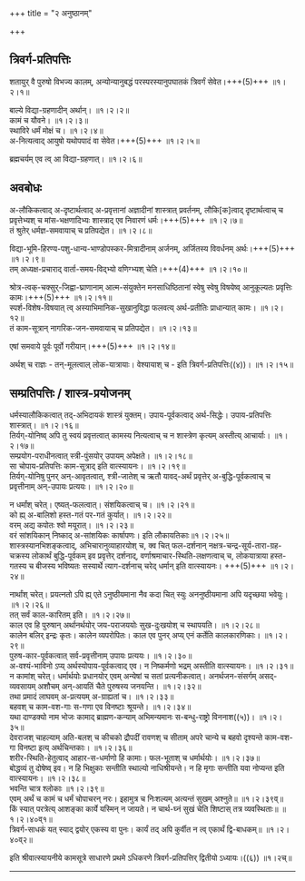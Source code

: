 +++
title = "२ अनुष्ठानम्"

+++

## त्रिवर्ग-प्रतिपत्तिः
शतायुर् वै पुरुषो विभज्य कालम्, अन्योन्यानुबद्धं परस्परस्यानुपघातकं त्रिवर्गं सेवेत।+++(5)+++   ॥१।२।१॥  

बाल्ये विद्या-ग्रहणादीन् अर्थान्।   ॥१।२।२॥  
कामं च यौवने।   ॥१।२।३॥  
स्थाविरे धर्मं मोक्षं च।   ॥१।२।४॥  
अ-नित्यत्वाद् आयुषो यथोपपादं वा सेवेत।+++(5)+++   ॥१।२।५॥  

ब्रह्मचर्यम् एव त्व् आ विद्या-ग्रहणात्। ॥१।२।६॥  

## अवबोधः

अ-लौकिकत्वाद् अ-दृष्टार्थत्वाद् अ-प्रवृत्तानां अज्ञादीनां शास्त्रात् प्रवर्तनम्, लौकि[क]त्वाद् दृष्टार्थत्वाच् च प्रवृत्तेभ्यश् च मांस-भक्षणादिभ्यः शास्त्राद् एव निवारणं धर्मः।+++(5)+++   ॥१।२।७॥  
तं श्रुतेर् धर्मज्ञ-समवायाच् च प्रतिपद्येत।   ॥१।२।८॥  

विद्या-भूमि-हिरण्य-पशु-धान्य-भाण्डोपस्कर-मित्रादीनाम् अर्जनम्, अर्जितस्य विवर्धनम् अर्थः।+++(5)+++   ॥१।२।९॥  
तम् अध्यक्ष-प्रचाराद् वार्ता-समय-विद्भ्यो वणिग्भ्यश् चेति।+++(4)+++   ॥१।२।१०॥  

श्रोत्र-त्वक्-चक्सुर्-जिह्वा-घ्राणानाम् आत्म-संयुक्तेन मनसाधिष्ठितानां स्वेषु स्वेषु विषयेष्व् आनुकूल्यतः प्रवृत्तिः कामः।+++(5)+++   ॥१।२।११॥  
स्पर्श-विशेष-विषयात् त्व् अस्याभिमानिक-सुखानुविद्धा फलवत्य् अर्थ-प्रतीतिः प्राधान्यात् कामः।   ॥१।२।१२॥  
तं काम-सूत्रान् नागरिक-जन-समवायाच् च प्रतिपद्येत।   ॥१।२।१३॥  

एषां समवाये पूर्वः पूर्वो गरीयान्।+++(5)+++   ॥१।२।१४॥  

अर्थश् च राज्ञः - तन्-मूलत्वाल् लोक-यात्रायाः। वेश्यायाश् च - इति त्रिवर्ग-प्रतिपत्तिः((४))।   ॥१।२।१५॥  

## सम्प्रतिपत्तिः‌‌ / शास्त्र-प्रयोजनम्
धर्मस्यालौकिकत्वात् तद्-अभिदायकं शास्त्रं युक्तम्। उपाय-पूर्वकत्वाद् अर्थ-सिद्धेः। उपाय-प्रतिपत्तिः शास्त्रात्।   ॥१।२।१६॥  
तिर्यग्-योनिष्व् अपि तु स्वयं प्रवृत्तत्वात् कामस्य नित्यत्वाच् च न शास्त्रेण कृत्यम् अस्तीत्य् आचार्याः।   ॥१।२।१७॥  
सम्प्रयोग-पराधीनत्वात् स्त्री-पुंसयोर् उपायम् अपेक्षते।   ॥१।२।१८॥  
सा चोपाय-प्रतिपत्तिः काम-सूत्राद् इति वात्स्यायनः।   ॥१।२।१९॥  
तिर्यग्-योनिषु पुनर् अन्-आवृतत्वात्, श्त्री-जातेश् च ऋतौ यावद्-अर्थं प्रवृत्तेर् अ-बुद्धि-पूर्वकत्वाच् च प्रवृत्तीनाम् अन्-उपायः प्रत्ययः।   ॥१।२।२०॥  

न धर्मांश् चरेत्। एष्यत्-फलत्वात्। संशयिकत्वाच् च।   ॥१।२।२१॥  
को ह्य् अ-बालिशो हस्त-गतं पर-गतं कुर्यात्।   ॥१।२।२२॥  
वरम् अद्य कपोतः श्वो मयूरात्।   ॥१।२।२३॥  
वरं सांशयिकान् निष्काद् अ-सांशयिकः कार्षापणः। इति लौकायतिकाः॥१।२।२५॥  
शास्त्रस्यानभिशङ्कत्वाद्, अभिचारानुव्याहारयोश् च, क्व चित् फल-दर्शनान् नक्षत्र-चन्द्र-सूर्य-तारा-ग्रह-चक्रस्य लोकार्थं बुद्धि-पूर्वकम् इव प्रवृत्तेर् दर्शनाद्, वर्णाश्रमाचार-स्थिति-लक्षणत्वाच् च, लोकयात्राया हस्त-गतस्य च बीजस्य भविष्यतः सस्यार्थे त्याग-दर्शनाच् चरेद् धर्मान् इति वात्स्यायनः। +++(5)+++  ॥१।२।२४॥  

नार्थांश् चरेत्। प्रयत्नतो ऽपि ह्य् एते ऽनुष्ठीयमाना नैव कदा चित् स्युः अननुष्ठीयमाना अपि यदृच्छया भवेयुः।   ॥१।२।२६॥  
तत् सर्वं काल-कारितम् इति।   ॥१।२।२७॥  
काल एव हि पुरुषान् अर्थानर्थयोर् जय-पराजययोः सुख-दुःखयोश् च स्थापयति।   ॥१।२।२८॥  
कालेन बलिर् इन्द्रः कृतः। कालेन व्यपरोपितः। काल एव पुनर् अप्य् एनं कर्तेति कालकारणिकाः।   ॥१।२।२९॥  
पुरुष-कार-पूर्वकत्वात् सर्व-प्रवृत्तीनाम् उपायः प्रत्ययः।   ॥१।२।३०॥  
अ-वश्यं-भाविनो ऽप्य् अर्थस्योपाय-पूर्वकत्वाद् एव। न निष्कर्मणो भद्रम् अस्तीति वात्स्यायनः।   ॥१।२।३१॥  
न कामांश् चरेत्। धर्मार्थयोः प्रधानयोर् एवम् अन्येषां च सतां प्रत्यनीकत्वात्। अनर्थजन-संसर्गम् असद्-व्यवसायम् अशौचम् अन्-आयतिं चैते पुरुषस्य जनयन्ति।   ॥१।२।३२॥  
तथा प्रमादं लाघवम् अ-प्रत्ययम् अ-ग्राह्यतां च।   ॥१।२।३३॥  
बहवश् च काम-वश-गाः स-गणा एव विनष्टाः श्रूयन्ते।   ॥१।२।३४॥  
यथा दाण्डक्यो नाम भोजः कामाद् ब्राह्मण-कन्याम् अभिमन्यमानः स-बन्धु-राष्ट्रो विननाश((५))।   ॥१।२।३५॥  
देवराजश् चाहल्याम् अति-बलश् च कीचको द्रौपदीं रावणश् च सीताम् अपरे चान्ये च बहवो दृश्यन्ते काम-वश-गा विनष्टा इत्य् अर्थचिन्तकाः।   ॥१।२।३६॥  
शरीर-स्थिति-हेतुत्वाद् आहार-स-धर्माणो हि कामाः। फल-भूताश् च धर्मार्थयोः।   ॥१।२।३७॥  
बोद्धव्यं तु दोषेष्व् इव। न हि भिक्षुकाः सन्तीति स्थाल्यो नाधिश्रीयन्ते। न हि मृगाः सन्तीति यवा नोप्यन्त इति वात्स्यायनः।   ॥१।२।३८॥  
भवन्ति चात्र श्लोकाः   ॥१।२।३९॥  
एवम् अर्थं च कामं च धर्मं चोपाचरन् नरः। इहामुत्र च निःशल्यम् अत्यन्तं सुखम् अश्नुते॥   ॥१।२।३९व्॥  
किं स्यात् परत्रेत्य् आशङ्का कार्ये यस्मिन् न जायते। न चार्थ-घ्नं सुखं चेति शिष्टास् तत्र व्यवस्थिताः॥   ॥१।२।४०व्१॥  
त्रिवर्ग-साधकं यत् स्याद् द्वयोर् एकस्य वा पुनः। कार्यं तद् अपि कुर्वीत न त्व् एकार्थं द्वि-बाधकम्॥ ॥१।२।४०व्२॥  

इति श्रीवात्स्यायनीये कामसूत्रे साधारणे प्रथमे ऽधिकरणे त्रिवर्ग-प्रतिपत्तिर् द्वितीयो ऽध्यायः।((६)) ॥१।२च्॥  


**************************************************************************  